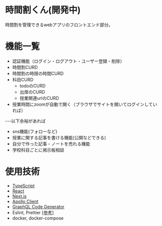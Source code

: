 # 時間割くん(開発中)
時間割を管理できるwebアプリのフロントエンド部分。

# 機能一覧
- 認証機能（ログイン・ログアウト・ユーザー登録・削除）
- 時間割CURD
- 時間割の時限の時間CURD
- 科目CURD
    - todoのCURD
    - 出席のCURD
    - 授業関連urlのCURD
- 授業時間にzoomが自動で開く（ブラウザでサイトを開いてログインしていれば）

---以下余裕があれば

- sns機能(フォローなど)
- 授業に関する記事を書ける機能(公開などできる)
- 自分で作った記事・ノートを売れる機能
- 学校科目ごとに掲示板相談


# 使用技術
- [TypeScript](https://www.typescriptlang.org/)
- [React](https://ja.reactjs.org/)
- [Next.js](https://nextjs.org/)
- [Apollo Client](https://www.apollographql.com/docs/react/)
- [GraphQL Code Generator](https://graphql-code-generator.com/)
- Eslint, Prettier [[参考]](https://dev.to/onygami/eslint-and-prettier-for-react-apps-bonus-next-js-and-typescript-3e46)
- docker, docker-compose
